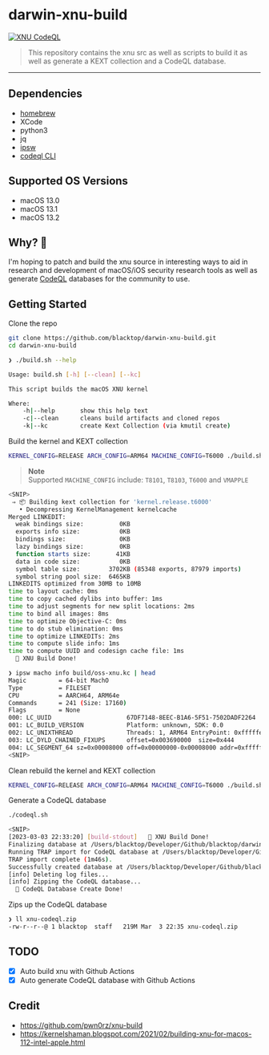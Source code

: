 # darwin-xnu-build

[![XNU CodeQL](https://github.com/blacktop/darwin-xnu-build/actions/workflows/c-cpp.yml/badge.svg)](https://github.com/blacktop/darwin-xnu-build/actions/workflows/c-cpp.yml)

> This repository contains the xnu src as well as scripts to build it as well as generate a KEXT collection and a CodeQL database.

---

## Dependencies

- [homebrew](https://brew.sh)
- XCode
- python3
- jq
- [ipsw](https://github.com/blacktop/ipsw)
- [codeql CLI](https://codeql.github.com/docs/codeql-cli/)

## Supported OS Versions

- macOS 13.0
- macOS 13.1
- macOS 13.2

## Why? 🤔

I'm hoping to patch and build the xnu source in interesting ways to aid in research and development of macOS/iOS security research tools as well as generate [CodeQL](https://securitylab.github.com/tools/codeql) databases for the community to use.

## Getting Started

Clone the repo

```bash
git clone https://github.com/blacktop/darwin-xnu-build.git
cd darwin-xnu-build
```

```bash
❯ ./build.sh --help

Usage: build.sh [-h] [--clean] [--kc]

This script builds the macOS XNU kernel

Where:
    -h|--help       show this help text
    -c|--clean      cleans build artifacts and cloned repos
    -k|--kc         create Kext Collection (via kmutil create)
```    

Build the kernel and KEXT collection

```bash
KERNEL_CONFIG=RELEASE ARCH_CONFIG=ARM64 MACHINE_CONFIG=T6000 ./build.sh --kc
```

> **Note**  
> Supported `MACHINE_CONFIG` include: `T8101`, `T8103`, `T6000` and `VMAPPLE`

```bash
<SNIP>
 ⇒ 📦 Building kext collection for 'kernel.release.t6000'
   • Decompressing KernelManagement kernelcache
Merged LINKEDIT:
  weak bindings size:          0KB
  exports info size:           0KB
  bindings size:               0KB
  lazy bindings size:          0KB
  function starts size:       41KB
  data in code size:           0KB
  symbol table size:        3702KB (85348 exports, 87979 imports)
  symbol string pool size:  6465KB
LINKEDITS optimized from 30MB to 10MB
time to layout cache: 0ms
time to copy cached dylibs into buffer: 1ms
time to adjust segments for new split locations: 2ms
time to bind all images: 8ms
time to optimize Objective-C: 0ms
time to do stub elimination: 0ms
time to optimize LINKEDITs: 2ms
time to compute slide info: 1ms
time to compute UUID and codesign cache file: 1ms
  🎉 XNU Build Done!
```  
```bash
❯ ipsw macho info build/oss-xnu.kc | head
Magic         = 64-bit MachO
Type          = FILESET
CPU           = AARCH64, ARM64e 
Commands      = 241 (Size: 17160)
Flags         = None
000: LC_UUID                     67DF7148-8EEC-B1A6-5F51-7502DADF2264
001: LC_BUILD_VERSION            Platform: unknown, SDK: 0.0
002: LC_UNIXTHREAD               Threads: 1, ARM64 EntryPoint: 0xfffffe0007ad1488
003: LC_DYLD_CHAINED_FIXUPS      offset=0x003690000  size=0x444
004: LC_SEGMENT_64 sz=0x00008000 off=0x00000000-0x00008000 addr=0xfffffe0007004000-0xfffffe000700c000 r--/r--   __TEXT  
<SNIP>
```

Clean rebuild the kernel and KEXT collection

```bash
KERNEL_CONFIG=RELEASE ARCH_CONFIG=ARM64 MACHINE_CONFIG=T6000 ./build.sh --clean --kc
```

Generate a CodeQL database

```bash
./codeql.sh
```
```bash
<SNIP>
[2023-03-03 22:33:20] [build-stdout]   🎉 XNU Build Done!
Finalizing database at /Users/blacktop/Developer/Github/blacktop/darwin-xnu-build/xnu-codeql.
Running TRAP import for CodeQL database at /Users/blacktop/Developer/Github/blacktop/darwin-xnu-build/xnu-codeql...
TRAP import complete (1m46s).
Successfully created database at /Users/blacktop/Developer/Github/blacktop/darwin-xnu-build/xnu-codeql.
[info] Deleting log files...
[info] Zipping the CodeQL database...
  🎉 CodeQL Database Create Done!
```

Zips up the CodeQL database

```bash
❯ ll xnu-codeql.zip 
-rw-r--r--@ 1 blacktop  staff   219M Mar  3 22:35 xnu-codeql.zip
```

## TODO

- [x] Auto build xnu with Github Actions
- [x] Auto generate CodeQL database with Github Actions

## Credit

- <https://github.com/pwn0rz/xnu-build>
- <https://kernelshaman.blogspot.com/2021/02/building-xnu-for-macos-112-intel-apple.html>
